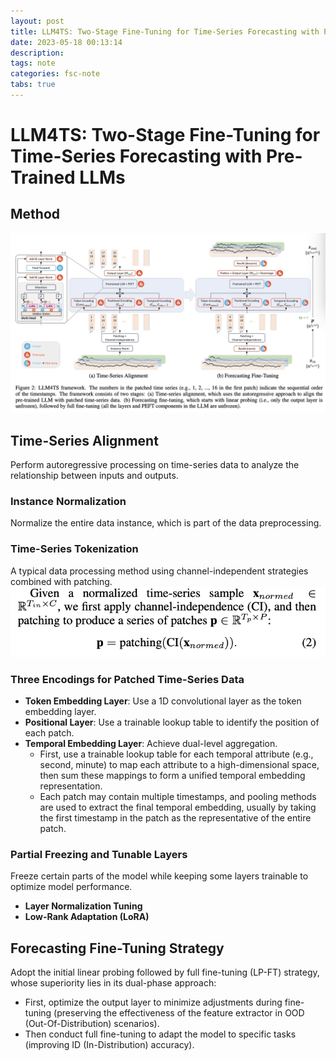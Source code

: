 ```yaml
---
layout: post
title: LLM4TS: Two-Stage Fine-Tuning for Time-Series Forecasting with Pre-Trained LLMs
date: 2023-05-18 00:13:14
description: 
tags: note
categories: fsc-note
tabs: true
---
```


# LLM4TS: Two-Stage Fine-Tuning for Time-Series Forecasting with Pre-Trained LLMs

## Method

![Overall Architecture](/assets/img/pic/llm4ts/structure.jpg)

## Time-Series Alignment
Perform autoregressive processing on time-series data to analyze the relationship between inputs and outputs.

### Instance Normalization
Normalize the entire data instance, which is part of the data preprocessing.

### Time-Series Tokenization
A typical data processing method using channel-independent strategies combined with patching.
![Time-Series Tokenization Diagram](/assets/img/pic/llm4ts/patch.jpg)

### Three Encodings for Patched Time-Series Data

- **Token Embedding Layer**: Use a 1D convolutional layer as the token embedding layer.
- **Positional Layer**: Use a trainable lookup table to identify the position of each patch.
- **Temporal Embedding Layer**: Achieve dual-level aggregation.
  - First, use a trainable lookup table for each temporal attribute (e.g., second, minute) to map each attribute to a high-dimensional space, then sum these mappings to form a unified temporal embedding representation.
  - Each patch may contain multiple timestamps, and pooling methods are used to extract the final temporal embedding, usually by taking the first timestamp in the patch as the representative of the entire patch.

### Partial Freezing and Tunable Layers
Freeze certain parts of the model while keeping some layers trainable to optimize model performance.
- **Layer Normalization Tuning**
- **Low-Rank Adaptation (LoRA)**

## Forecasting Fine-Tuning Strategy
Adopt the initial linear probing followed by full fine-tuning (LP-FT) strategy, whose superiority lies in its dual-phase approach:
- First, optimize the output layer to minimize adjustments during fine-tuning (preserving the effectiveness of the feature extractor in OOD (Out-Of-Distribution) scenarios).
- Then conduct full fine-tuning to adapt the model to specific tasks (improving ID (In-Distribution) accuracy).

